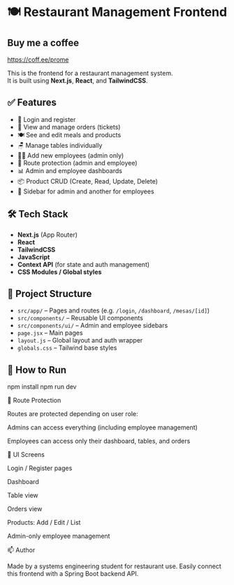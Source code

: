 # 🍽️ Restaurant Management Frontend

## Buy me a coffee
https://coff.ee/prome

This is the frontend for a restaurant management system.  
It is built using **Next.js**, **React**, and **TailwindCSS**.

## ✅ Features

- 👤 Login and register
- 🧾 View and manage orders (tickets)
- 🍽️ See and edit meals and products
- 🪑 Manage tables individually
- 👨‍🍳 Add new employees (admin only)
- 🔐 Route protection (admin and employee)
- 📊 Admin and employee dashboards
- 📦 Product CRUD (Create, Read, Update, Delete)
- 🧭 Sidebar for admin and another for employees

## 🛠️ Tech Stack

- **Next.js** (App Router)
- **React**
- **TailwindCSS**
- **JavaScript**
- **Context API** (for state and auth management)
- **CSS Modules / Global styles**

## 📁 Project Structure

- `src/app/` – Pages and routes (e.g. `/login`, `/dashboard`, `/mesas/[id]`)
- `src/components/` – Reusable UI components
- `src/components/ui/` – Admin and employee sidebars
- `page.jsx` – Main pages
- `layout.js` – Global layout and auth wrapper
- `globals.css` – Tailwind base styles

## 🚀 How to Run

npm install
npm run dev


🔐 Route Protection

Routes are protected depending on user role:

Admins can access everything (including employee management)

Employees can access only their dashboard, tables, and orders

🎨 UI Screens

Login / Register pages

Dashboard

Table view

Orders view

Products: Add / Edit / List

Admin-only employee management

📫 Author

Made by a systems engineering student for restaurant use.
Easily connect this frontend with a Spring Boot backend API.
